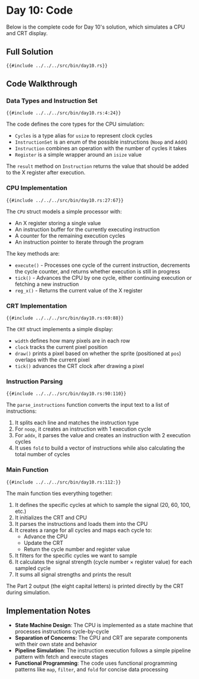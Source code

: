 # Day 10: Code

Below is the complete code for Day 10's solution, which simulates a CPU and CRT display.

## Full Solution

```rust,no_run,noplayground
{{#include ../../../src/bin/day10.rs}}
```

## Code Walkthrough

### Data Types and Instruction Set

```rust,no_run,noplayground
{{#include ../../../src/bin/day10.rs:4:24}}
```

The code defines the core types for the CPU simulation:

- `Cycles` is a type alias for `usize` to represent clock cycles
- `InstructionSet` is an enum of the possible instructions (`Noop` and `AddX`)
- `Instruction` combines an operation with the number of cycles it takes
- `Register` is a simple wrapper around an `isize` value

The `result` method on `Instruction` returns the value that should be added to the X register after execution.

### CPU Implementation

```rust,no_run,noplayground
{{#include ../../../src/bin/day10.rs:27:67}}
```

The `CPU` struct models a simple processor with:

- An X register storing a single value
- An instruction buffer for the currently executing instruction
- A counter for the remaining execution cycles
- An instruction pointer to iterate through the program

The key methods are:

- `execute()` - Processes one cycle of the current instruction, decrements the cycle counter, and returns whether execution is still in progress
- `tick()` - Advances the CPU by one cycle, either continuing execution or fetching a new instruction
- `reg_x()` - Returns the current value of the X register

### CRT Implementation

```rust,no_run,noplayground
{{#include ../../../src/bin/day10.rs:69:88}}
```

The `CRT` struct implements a simple display:

- `width` defines how many pixels are in each row
- `clock` tracks the current pixel position
- `draw()` prints a pixel based on whether the sprite (positioned at `pos`) overlaps with the current pixel
- `tick()` advances the CRT clock after drawing a pixel

### Instruction Parsing

```rust,no_run,noplayground
{{#include ../../../src/bin/day10.rs:90:110}}
```

The `parse_instructions` function converts the input text to a list of instructions:

1. It splits each line and matches the instruction type
2. For `noop`, it creates an instruction with 1 execution cycle
3. For `addx`, it parses the value and creates an instruction with 2 execution cycles
4. It uses `fold` to build a vector of instructions while also calculating the total number of cycles

### Main Function

```rust,no_run,noplayground
{{#include ../../../src/bin/day10.rs:112:}}
```

The main function ties everything together:

1. It defines the specific cycles at which to sample the signal (20, 60, 100, etc.)
2. It initializes the CRT and CPU
3. It parses the instructions and loads them into the CPU
4. It creates a range for all cycles and maps each cycle to:
   - Advance the CPU
   - Update the CRT
   - Return the cycle number and register value
5. It filters for the specific cycles we want to sample
6. It calculates the signal strength (cycle number × register value) for each sampled cycle
7. It sums all signal strengths and prints the result

The Part 2 output (the eight capital letters) is printed directly by the CRT during simulation.

## Implementation Notes

- **State Machine Design**: The CPU is implemented as a state machine that processes instructions cycle-by-cycle
- **Separation of Concerns**: The CPU and CRT are separate components with their own state and behavior
- **Pipeline Simulation**: The instruction execution follows a simple pipeline pattern with fetch and execute stages
- **Functional Programming**: The code uses functional programming patterns like `map`, `filter`, and `fold` for concise data processing
